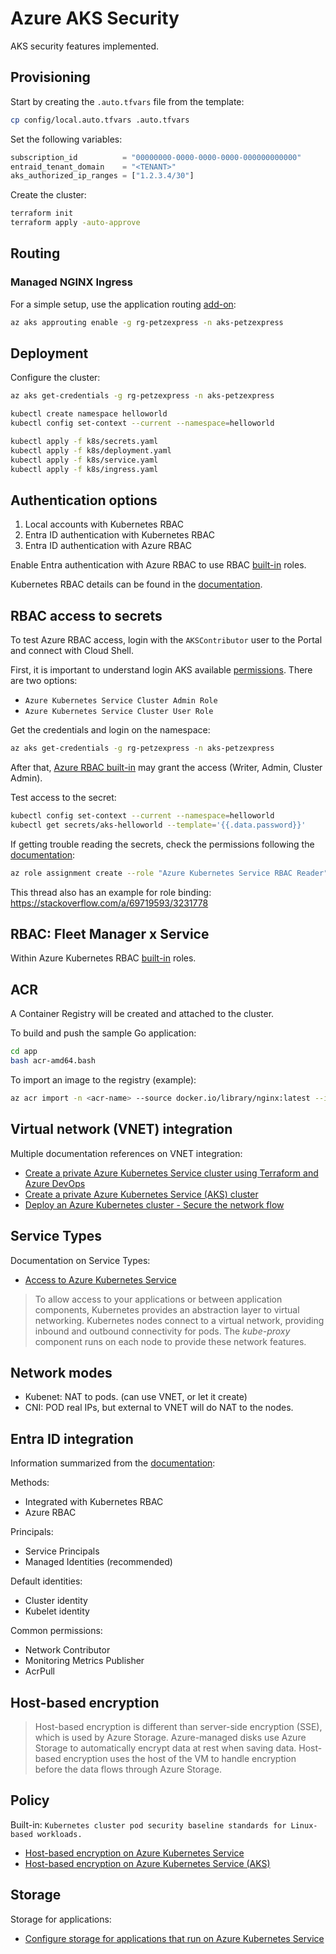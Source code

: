 # Azure AKS Security

AKS security features implemented.

## Provisioning

Start by creating the `.auto.tfvars` file from the template:

```sh
cp config/local.auto.tfvars .auto.tfvars
```

Set the following variables:

```terraform
subscription_id          = "00000000-0000-0000-0000-000000000000"
entraid_tenant_domain    = "<TENANT>"
aks_authorized_ip_ranges = ["1.2.3.4/30"]
```

Create the cluster:

```sh
terraform init
terraform apply -auto-approve
```

## Routing

### Managed NGINX Ingress

For a simple setup, use the application routing [add-on](https://learn.microsoft.com/en-us/azure/aks/app-routing):

```sh
az aks approuting enable -g rg-petzexpress -n aks-petzexpress
```

## Deployment

Configure the cluster:

```sh
az aks get-credentials -g rg-petzexpress -n aks-petzexpress

kubectl create namespace helloworld
kubectl config set-context --current --namespace=helloworld

kubectl apply -f k8s/secrets.yaml
kubectl apply -f k8s/deployment.yaml
kubectl apply -f k8s/service.yaml
kubectl apply -f k8s/ingress.yaml
```

## Authentication options

1. Local accounts with Kubernetes RBAC
2. Entra ID authentication with Kubernetes RBAC
3. Entra ID authentication with Azure RBAC

Enable Entra authentication with Azure RBAC to use RBAC [built-in][rbac-built-in-roles] roles.

Kubernetes RBAC details can be found in the [documentation][k8s-rbac].

## RBAC access to secrets

To test Azure RBAC access, login with the `AKSContributor` user to the Portal and connect with Cloud Shell.

First, it is important to understand login AKS available [permissions][aks-perm]. There are two options:

- `Azure Kubernetes Service Cluster Admin Role`
- `Azure Kubernetes Service Cluster User Role`

Get the credentials and login on the namespace:

```sh
az aks get-credentials -g rg-petzexpress -n aks-petzexpress
```

After that, [Azure RBAC built-in][azure-rbac-builtin-roles] may grant the access (Writer, Admin, Cluster Admin).

Test access to the secret:

```sh
kubectl config set-context --current --namespace=helloworld
kubectl get secrets/aks-helloworld --template='{{.data.password}}'
```

If getting trouble reading the secrets, check the permissions following the [documentation](https://learn.microsoft.com/en-us/azure/aks/manage-azure-rbac):

```sh
az role assignment create --role "Azure Kubernetes Service RBAC Reader" --assignee <AAD-ENTITY-ID> --scope $AKS_ID/namespaces/<namespace-name>
```

This thread also has an example for role binding: https://stackoverflow.com/a/69719593/3231778

## RBAC: Fleet Manager x Service

Within Azure Kubernetes RBAC [built-in][rbac-built-in-roles] roles.

## ACR

A Container Registry will be created and attached to the cluster.

To build and push the sample Go application:

```sh
cd app
bash acr-amd64.bash
```

To import an image to the registry (example):

```sh
az acr import -n <acr-name> --source docker.io/library/nginx:latest --image nginx:v1
```

## Virtual network (VNET) integration

Multiple documentation references on VNET integration:

- [Create a private Azure Kubernetes Service cluster using Terraform and Azure DevOps](https://learn.microsoft.com/en-us/samples/azure-samples/private-aks-cluster-terraform-devops/private-aks-cluster-terraform-devops/)
- [Create a private Azure Kubernetes Service (AKS) cluster](https://learn.microsoft.com/en-us/azure/aks/private-clusters?tabs=azure-portal)
- [Deploy an Azure Kubernetes cluster - Secure the network flow](https://learn.microsoft.com/en-us/training/modules/deploy-azure-kubernetes-service-cluster/7-secure-network-flow)


## Service Types

Documentation on Service Types:

- [Access to Azure Kubernetes Service](https://learn.microsoft.com/en-us/training/modules/plan-azure-kubernetes-service-deployment/7-network-access-azure-kubernetes-service)

> To allow access to your applications or between application components, Kubernetes provides an abstraction layer to virtual networking. Kubernetes nodes connect to a virtual network, providing inbound and outbound connectivity for pods. The _kube-proxy_ component runs on each node to provide these network features.




## Network modes

- Kubenet: NAT to pods. (can use VNET, or let it create)
- CNI: POD real IPs, but external to VNET will do NAT to the nodes.

## Entra ID integration

Information summarized from the [documentation][1]:

Methods:

- Integrated with Kubernetes RBAC
- Azure RBAC

Principals:

- Service Principals
- Managed Identities (recommended)

Default identities:

- Cluster identity
- Kubelet identity

Common permissions:

- Network Contributor
- Monitoring Metrics Publisher
- AcrPull

## Host-based encryption

> Host-based encryption is different than server-side encryption (SSE), which is used by Azure Storage. Azure-managed disks use Azure Storage to automatically encrypt data at rest when saving data. Host-based encryption uses the host of the VM to handle encryption before the data flows through Azure Storage.

## Policy

Built-in: `Kubernetes cluster pod security baseline standards for Linux-based workloads.`

- [Host-based encryption on Azure Kubernetes Service](https://learn.microsoft.com/en-us/training/modules/configure-azure-kubernetes-service-cluster/5-host-based-encryption-azure-kubernetes-service)
- [Host-based encryption on Azure Kubernetes Service (AKS)](https://learn.microsoft.com/en-us/azure/aks/enable-host-encryption)

## Storage

Storage for applications:

- [Configure storage for applications that run on Azure Kubernetes Service](https://learn.microsoft.com/en-us/training/modules/deploy-applications-azure-kubernetes-service/6-configure-storage-applications-run-azure-kubernetes)


[k8s-rbac]: https://kubernetes.io/docs/reference/access-authn-authz/rbac/
[rbac-built-in-roles]: https://learn.microsoft.com/en-us/azure/role-based-access-control/built-in-roles
[aks-perm]: https://learn.microsoft.com/en-us/azure/aks/control-kubeconfig-access#available-permissions-for-cluster-roles
[azure-rbac-builtin-roles]: https://learn.microsoft.com/en-us/azure/aks/concepts-identity#built-in-roles
[1]: https://learn.microsoft.com/en-us/training/modules/deploy-azure-kubernetes-service-cluster/6-integrate-azure-active-directory-cluster